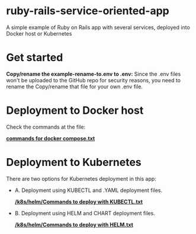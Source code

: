 # ruby-rails-service-oriented-app

A simple example of Ruby on Rails app with several services, deployed into Docker host or Kubernetes

# Get started

**Copy/rename the example-rename-to.env to .env:** Since the .env files won't be uploaded to the GitHub repo for security reasons, you need to rename the Copy/rename that file for your own .env file.

# Deployment to Docker host
Check the commands at the file:

[**commands for docker compose.txt**](/commands%20for%20docker%20compose.txt)

# Deployment to Kubernetes

There are two options for Kubernetes deployment in this app:
- A. Deployment using KUBECTL and .YAML deployment files.

    [**/k8s/helm/Commands to deploy with KUBECTL.txt**](/k8s/kubectl/Commands%20to%20deploy%20with%20KUBECTL.txt)


- B. Deployment using HELM and CHART deployment files.

    [**/k8s/helm/Commands to deploy with HELM.txt**](/k8s/helm/Commands%20to%20deploy%20with%20HELM.txt)



